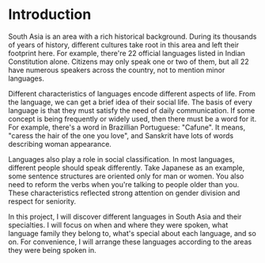 # Introduction
South Asia is an area with a rich historical background. During its thousands of years of history, different cultures take root in this area and left their footprint here.  For example, there're 22 official languages listed in Indian Constitution alone. Citizens may only speak one or two of them, but all 22 have numerous speakers across the country, not to mention minor languages.

Different characteristics of languages encode different aspects of life. From the language, we can get a brief idea of their social life. The basis of every language is that they must satisfy the need of daily communication. If some concept is being frequently or widely used, then there must be a word for it. For example, there's a word in Brazillian Portuguese: "Cafune". It means, "caress the hair of the one you love", and Sanskrit have lots of words describing woman appearance.

Languages also play a role in social classification. In most languages, different people should speak differently. Take Japanese as an example, some sentence structures are oriented only for man or women. You also need to reform the verbs when you're talking to people older than you. These characteristics reflected strong attention on gender division and respect for seniority.

In this project, I will discover different languages in South Asia and their specialties. I will focus on when and where they were spoken, what language family they belong to, what's special about each language, and so on. For convenience, I will arrange these languages according to the areas they were being spoken in.